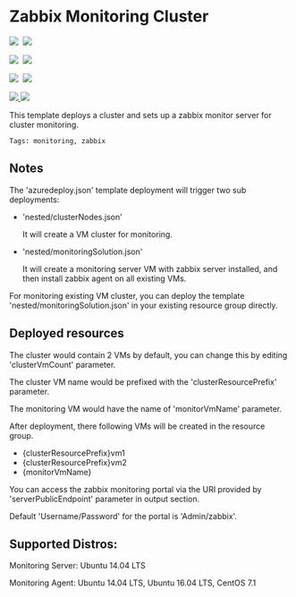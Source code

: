 # Zabbix Monitoring Cluster

<IMG SRC="https://azbotstorage.blob.core.windows.net/badges/zabbix-monitoring-cluster/PublicLastTestDate.svg" />&nbsp;
<IMG SRC="https://azbotstorage.blob.core.windows.net/badges/zabbix-monitoring-cluster/PublicDeployment.svg" />&nbsp;

<IMG SRC="https://azbotstorage.blob.core.windows.net/badges/zabbix-monitoring-cluster/FairfaxLastTestDate.svg" />&nbsp;
<IMG SRC="https://azbotstorage.blob.core.windows.net/badges/zabbix-monitoring-cluster/FairfaxDeployment.svg" />&nbsp;

<IMG SRC="https://azbotstorage.blob.core.windows.net/badges/zabbix-monitoring-cluster/BestPracticeResult.svg" />&nbsp;
<IMG SRC="https://azbotstorage.blob.core.windows.net/badges/zabbix-monitoring-cluster/CredScanResult.svg" />&nbsp;

<a href="https://portal.azure.com/#create/Microsoft.Template/uri/https%3A%2F%2Fraw.githubusercontent.com%2FAzure%2Fazure-quickstart-templates%2Fmaster%2Fzabbix-monitoring-cluster%2Fazuredeploy.json" target="_blank">
<img src="http://azuredeploy.net/deploybutton.png"/>
</a>
<a href="http://armviz.io/#/?load=https%3A%2F%2Fraw.githubusercontent.com%2FAzure%2Fazure-quickstart-templates%2Fmaster%2Fzabbix-monitoring-cluster%2Fazuredeploy.json" target="_blank">
<img src="http://armviz.io/visualizebutton.png"/>
</a>

This template deploys a cluster and sets up a zabbix monitor server for cluster monitoring.

`Tags: monitoring, zabbix`

## Notes

The 'azuredeploy.json' template deployment will trigger two sub deployments:
- 'nested/clusterNodes.json'

    It will create a VM cluster for monitoring.

- 'nested/monitoringSolution.json'

    It will create a monitoring server VM with zabbix server installed, and then install zabbix agent on all existing VMs.

For monitoring existing VM cluster, you can deploy the template 'nested/monitoringSolution.json' in your existing resource group directly.

## Deployed resources

The cluster would contain 2 VMs by default, you can change this by editing 'clusterVmCount' parameter.

The cluster VM name would be prefixed with the 'clusterResourcePrefix' parameter.

The monitoring VM would have the name of 'monitorVmName' parameter.

After deployment, there following VMs will be created in the resource group.

- {clusterResourcePrefix}vm1
- {clusterResourcePrefix}vm2
- {monitorVmName}

You can access the zabbix monitoring portal via the URI provided by 'serverPublicEndpoint' parameter in output section.

Default 'Username/Password' for the portal is 'Admin/zabbix'. 

## Supported Distros:

Monitoring Server: Ubuntu 14.04 LTS

Monitoring Agent: Ubuntu 14.04 LTS, Ubuntu 16.04 LTS, CentOS 7.1
